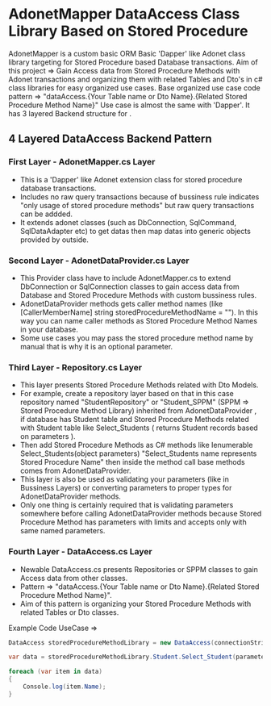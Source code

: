 # **AdonetMapper DataAccess Class Library Based on Stored Procedure**

AdonetMapper is a custom basic ORM Basic 'Dapper' like Adonet class library targeting for Stored Procedure based Database transactions.
Aim of this project => Gain Access data from Stored Procedure Methods with Adonet transactions and organizing them with related Tables and Dto's in c# class libraries for easy organized use cases.
Base organized use case code pattern =>  "dataAccess.{Your Table name or Dto Name}.{Related Stored Procedure Method Name}"
Use case is almost the same with 'Dapper'. It has 3 layered Backend structure for .

## **4 Layered DataAccess Backend Pattern**

### **First Layer - AdonetMapper.cs Layer**
- This is a 'Dapper' like Adonet extension class for stored procedure database transactions. 
- Includes no raw query transactions because of bussiness rule indicates "only usage of stored procedure methods" but raw query transactions can be addded. 
- It extends adonet classes (such as DbConnection, SqlCommand, SqlDataAdapter etc) to get datas then map datas into generic objects provided by outside.

### **Second Layer - AdonetDataProvider.cs Layer**
- This Provider class have to include AdonetMapper.cs to extend DbConnection or SqlConnection classes to gain access data from Database and Stored Procedure Methods with custom bussiness rules.
- AdonetDataProvider methods gets caller method names (like [CallerMemberName] string storedProcedureMethodName = ""). In this way you can name caller methods as Stored Procedure Method Names in your database.
- Some use cases you may pass the stored procedure method name by manual that is why it is an optional parameter.


### **Third Layer - Repository.cs Layer**
- This layer presents Stored Procedure Methods related with Dto Models. 
- For example, create a repository layer based on that in this case repository named "StudentRepository" or "Student_SPPM" (SPPM => Stored Procedure Method Library) inherited from AdonetDataProvider , if database has Student table and Stored Procedure Methods related with Student table like Select_Students ( returns Student records based on parameters ). 
- Then add Stored Procedure Methods as C# methods like Ienumerable<Student> Select_Students(object parameters) "Select_Students name represents Stored Procedure Name" then inside the method call base methods comes from AdonetDataProvider.
- This layer is also be used as validating your parameters (like in Bussiness Layers) or converting parameters to proper types for AdonetDataProvider methods.
- Only one thing is certainly required that is validating parameters somewhere before calling AdonetDataProvider methods because Stored Procedure Method has parameters with limits and accepts only with same named parameters.

### **Fourth Layer - DataAccess.cs Layer**
- Newable DataAccess.cs presents Repositories or SPPM classes to gain Access data from other classes. 
- Pattern => "dataAccess.{Your Table name or Dto Name}.{Related Stored Procedure Method Name}".
- Aim of this pattern is organizing your Stored Procedure Methods with related Tables or Dto classes.

Example Code UseCase =>
```csharp
DataAccess storedProcedureMethodLibrary = new DataAccess(connectionString);

var data = storedProcedureMethodLibrary.Student.Select_Student(parameters);

foreach (var item in data)
{
    Console.log(item.Name);
}
```
